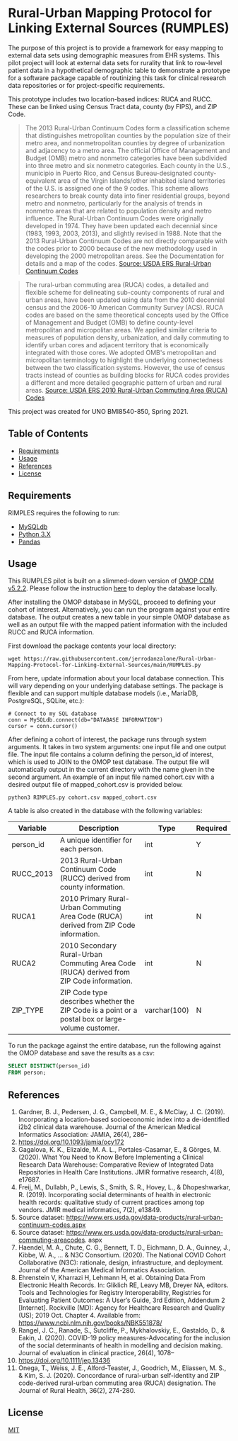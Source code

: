 Rural-Urban Mapping Protocol for Linking External Sources (RUMPLES)
==========

The purpose of this project is to provide a framework for easy mapping to external data sets using demographic measures from EHR systems. This pilot project will look at external data sets for rurality that link to row-level patient data in a hypothetical demographic table to demonstrate a prototype for a software package capable of routinizing this task for clinical research data repositories or for project-specific requirements.

This prototype includes two location-based indices: RUCA and RUCC. These can be linked using Census Tract data, county (by FIPS), and ZIP Code. 

>The 2013 Rural-Urban Continuum Codes form a classification scheme that distinguishes metropolitan counties by the population size of their metro area, and nonmetropolitan counties by degree of urbanization and adjacency to a metro area. The official Office of Management and Budget (OMB) metro and nonmetro categories have been subdivided into three metro and six nonmetro categories. Each county in the U.S., municipio in Puerto Rico, and Census Bureau-designated county-equivalent area of the Virgin Islands/other inhabited island territories of the U.S. is assigned one of the 9 codes. This scheme allows researchers to break county data into finer residential groups, beyond metro and nonmetro, particularly for the analysis of trends in nonmetro areas that are related to population density and metro influence. The Rural-Urban Continuum Codes were originally developed in 1974. They have been updated each decennial since (1983, 1993, 2003, 2013), and slightly revised in 1988. Note that the 2013 Rural-Urban Continuum Codes are not directly comparable with the codes prior to 2000 because of the new methodology used in developing the 2000 metropolitan areas. See the Documentation for details and a map of the codes.
[Source: USDA ERS Rural-Urban Continuum Codes](https://www.ers.usda.gov/data-products/rural-urban-continuum-codes.aspx)

>The rural-urban commuting area (RUCA) codes, a detailed and flexible scheme for delineating sub-county components of rural and urban areas, have been updated using data from the 2010 decennial census and the 2006-10 American Community Survey (ACS). RUCA codes are based on the same theoretical concepts used by the Office of Management and Budget (OMB) to define county-level metropolitan and micropolitan areas. We applied similar criteria to measures of population density, urbanization, and daily commuting to identify urban cores and adjacent territory that is economically integrated with those cores. We adopted OMB's metropolitan and micropolitan terminology to highlight the underlying connectedness between the two classification systems. However, the use of census tracts instead of counties as building blocks for RUCA codes provides a different and more detailed geographic pattern of urban and rural areas.
[Source: USDA ERS 2010 Rural-Urban Commuting Area (RUCA) Codes](https://www.ers.usda.gov/data-products/rural-urban-commuting-area-codes/documentation.aspx)

This project was created for UNO BMI8540-850, Spring 2021. 

Table of Contents
-----------------

  * [Requirements](#requirements)
  * [Usage](#usage)
  * [References](#contributing)
  * [License](#license)


Requirements
-----------------

RIMPLES requires the following to run: 

  * [MySQLdb](https://pypi.org/project/MySQL-python/)
  * [Python 3.X](https://www.python.org/downloads/)
  * [Pandas](https://pandas.pydata.org/)


Usage
-----------------

This RUMPLES pilot is built on a slimmed-down version of [OMOP CDM v5.2.2](https://github.com/OHDSI/CommonDataModel/tree/v5.2.2). Please follow the instruction [here](https://github.com/jerrodanzalone/rurality-index-mapping-tool/tree/main/omop-database-deployment) to deploy the database locally. 

After installing the OMOP database in MySQL, proceed to defining your cohort of interest. Alternatively, you can run the program against your entire database. The output creates a new table in your simple OMOP database as well as an output file with the mapped patient information with the included RUCC and RUCA information. 

First download the package contents your local directory:

```git
wget https://raw.githubusercontent.com/jerrodanzalone/Rural-Urban-Mapping-Protocol-for-Linking-External-Sources/main/RUMPLES.py
```
From here, update information about your local database connection. This will vary depending on your underlying database settings. The package is flexible and can support multiple database models (i.e., MariaDB, PostgreSQL, SQLite, etc.):

```
# Connect to my SQL database
conn = MySQLdb.connect(db="DATABASE INFORMATION")
cursor = conn.cursor()
```
After defining a cohort of interest, the package runs through system arguments. It takes in two system arguments: one input file and one output file. The input file contains a column defining the person_id of interest, which is used to JOIN to the OMOP test database. The output file will automatically output in the current directory with the name given in the second argument. An example of an input file named cohort.csv with a desired output file of mapped_cohort.csv is provided below. 

```
python3 RIMPLES.py cohort.csv mapped_cohort.csv
```
A table is also created in the database with the following variables:

| Variable  | Description                                                                                       | Type         | Required |
|-----------|---------------------------------------------------------------------------------------------------|--------------|----------|
| person_id | A unique identifier for each person.                                                              | int          | Y        |
| RUCC_2013 | 2013 Rural-Urban Continuum Code (RUCC) derived from county information.                           | int          | N        |
| RUCA1     | 2010 Primary Rural-Urban Commuting Area Code (RUCA) derived from ZIP Code information.            | int          | N        |
| RUCA2     | 2010 Secondary Rural-Urban Commuting Area Code (RUCA) derived from ZIP Code information.          | int          | N        |
| ZIP_TYPE  | ZIP Code type describes whether the ZIP Code is a point or a postal box or large-volume customer. | varchar(100) | N        |

To run the package against the entire database, run the following against the OMOP database and save the results as a csv:

```SQL
SELECT DISTINCT(person_id)
FROM person;
```

References
-----------------
1. Gardner, B. J., Pedersen, J. G., Campbell, M. E., & McClay, J. C. (2019). Incorporating a
location-based socioeconomic index into a de-identified i2b2 clinical data
warehouse. Journal of the American Medical Informatics Association: JAMIA, 26(4), 286–
293. https://doi.org/10.1093/jamia/ocy172
2. Gagalova, K. K., Elizalde, M. A. L., Portales-Casamar, E., & Görges, M. (2020). What You
Need to Know Before Implementing a Clinical Research Data Warehouse: Comparative
Review of Integrated Data Repositories in Health Care Institutions. JMIR formative
research, 4(8), e17687.
3. Freij, M., Dullabh, P., Lewis, S., Smith, S. R., Hovey, L., & Dhopeshwarkar, R. (2019).
Incorporating social determinants of health in electronic health records: qualitative study of
current practices among top vendors. JMIR medical informatics, 7(2), e13849.
4. Source dataset: https://www.ers.usda.gov/data-products/rural-urban-continuum-codes.aspx
5. Source dataset: https://www.ers.usda.gov/data-products/rural-urban-commuting-areacodes.
aspx
6. Haendel, M. A., Chute, C. G., Bennett, T. D., Eichmann, D. A., Guinney, J., Kibbe, W. A., ... & N3C Consortium. (2020). The National COVID Cohort Collaborative (N3C): rationale,
design, infrastructure, and deployment. Journal of the American Medical Informatics
Association.
7. Ehrenstein V, Kharrazi H, Lehmann H, et al. Obtaining Data From Electronic Health
Records. In: Gliklich RE, Leavy MB, Dreyer NA, editors. Tools and Technologies for
Registry Interoperability, Registries for Evaluating Patient Outcomes: A User’s Guide, 3rd
Edition, Addendum 2 [Internet]. Rockville (MD): Agency for Healthcare Research and
Quality (US); 2019 Oct. Chapter 4. Available from:
https://www.ncbi.nlm.nih.gov/books/NBK551878/
8. Rangel, J. C., Ranade, S., Sutcliffe, P., Mykhalovskiy, E., Gastaldo, D., & Eakin, J. (2020).
COVID-19 policy measures-Advocating for the inclusion of the social determinants of health
in modelling and decision making. Journal of evaluation in clinical practice, 26(4), 1078–
1080. https://doi.org/10.1111/jep.13436
9. Onega, T., Weiss, J. E., Alford-Teaster, J., Goodrich, M., Eliassen, M. S., & Kim, S. J.
(2020). Concordance of rural-urban self-identity and ZIP code-derived rural-urban
commuting area (RUCA) designation. The Journal of Rural Health, 36(2), 274-280.

License
-----------------
[MIT](https://choosealicense.com/licenses/mit/)
